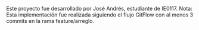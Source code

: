 Este proyecto fue desarrollado por José Andrés, estudiante de IE0117.
Nota: Esta implementación fue realizada siguiendo el flujo GitFlow con al menos 3 commits en la rama feature/arreglo.


